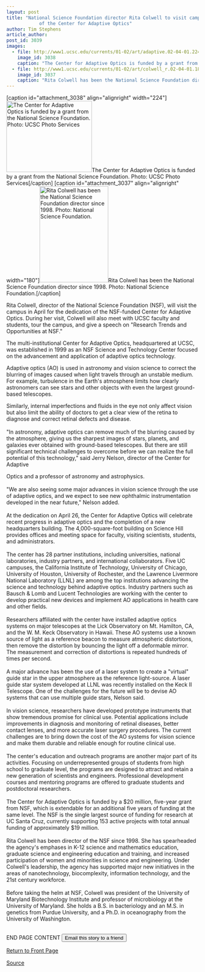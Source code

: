 ```yaml
---
layout: post
title: "National Science Foundation director Rita Colwell to visit campus for dedication
			of the Center for Adaptive Optics"
author: Tim Stephens
article_author: 
post_id: 3039
images:
  - file: http://www1.ucsc.edu/currents/01-02/art/adaptive.02-04-01.224.jpg
    image_id: 3038
    caption: "The Center for Adaptive Optics is funded by a grant from the National Science Foundation. Photo: UCSC Photo Services"
  - file: http://www1.ucsc.edu/currents/01-02/art/colwell_r.02-04-01.180.jpg
    image_id: 3037
    caption: "Rita Colwell has been the National Science Foundation director since 1998. Photo: National Science Foundation."
---
```


[caption id="attachment_3038" align="alignright" width="224"]<a href="http://dev-ucsc-news.pantheonsite.io/wp-content/uploads/2002/04/adaptive.02-04-01.224.jpg"><img class="size-full wp-image-3038" src="http://dev-ucsc-news.pantheonsite.io/wp-content/uploads/2002/04/adaptive.02-04-01.224.jpg" alt="The Center for Adaptive Optics is funded by a grant from the National Science Foundation. Photo: UCSC Photo Services" width="224" height="186" /></a>The Center for Adaptive Optics is funded by a grant from the National Science Foundation. Photo: UCSC Photo Services[/caption]
[caption id="attachment_3037" align="alignright" width="180"]<a href="http://dev-ucsc-news.pantheonsite.io/wp-content/uploads/2002/04/colwell_r.02-04-01.180.jpg"><img class="size-full wp-image-3037" src="http://dev-ucsc-news.pantheonsite.io/wp-content/uploads/2002/04/colwell_r.02-04-01.180.jpg" alt="Rita Colwell has been the National Science Foundation director since 1998. Photo: National Science Foundation." width="180" height="251" /></a>Rita Colwell has been the National Science Foundation director since 1998. Photo: National Science Foundation.[/caption]
<p>
  Rita Colwell, director of the National Science Foundation (NSF), will visit the campus in April for the dedication of the NSF-funded Center for Adaptive Optics. During her visit, Colwell will also meet with UCSC faculty and students, tour the campus, and give a speech on "Research Trends and Opportunities at NSF."
</p>The multi-institutional Center for Adaptive Optics, headquartered at UCSC, was established in 1999 as an NSF Science and Technology Center focused on the advancement and application of adaptive optics technology.
<p>
  Adaptive optics (AO) is used in astronomy and vision science to correct the blurring of images caused when light travels through an unstable medium. For example, turbulence in the Earth's atmosphere limits how clearly astronomers can see stars and other objects with even the largest ground-based telescopes.
</p>
<p>
  Similarly, internal imperfections and fluids in the eye not only affect vision but also limit the ability of doctors to get a clear view of the retina to diagnose and correct retinal defects and disease.<br>
  <br>
  "In astronomy, adaptive optics can remove much of the blurring caused by the atmosphere, giving us the sharpest images of stars, planets, and galaxies ever obtained with ground-based telescopes. But there are still significant technical challenges to overcome before we can realize the full potential of this technology," said Jerry Nelson, director of the Center for Adaptive
</p>Optics and a professor of astronomy and astrophysics.<br>
<br>
"We are also seeing some major advances in vision science through the use of adaptive optics, and we expect to see new ophthalmic instrumentation developed in the near future," Nelson added.<br>
<br>
At the dedication on April 26, the Center for Adaptive Optics will celebrate recent progress in adaptive optics and the completion of a new headquarters building. The 4,000-square-foot building on Science Hill provides offices and meeting space for faculty, visiting scientists, students, and administrators.<br>
<br>
The center has 28 partner institutions, including universities, national laboratories, industry partners, and international collaborators. Five UC campuses, the California Institute of Technology, University of Chicago, University of Houston, University of Rochester, and the Lawrence Livermore National Laboratory (LLNL) are among the top institutions advancing the science and technology behind adaptive optics. Industry partners such as Bausch &amp; Lomb and Lucent Technologies are working with the center to develop practical new devices and implement AO applications in health care and other fields.<br>
<br>
Researchers affiliated with the center have installed adaptive optics systems on major telescopes at the Lick Observatory on Mt. Hamilton, CA, and the W. M. Keck Observatory in Hawaii. These AO systems use a known source of light as a reference beacon to measure atmospheric distortions, then remove the distortion by bouncing the light off a deformable mirror. The measurement and correction of distortions is repeated hundreds of times per second.<br>
<br>
A major advance has been the use of a laser system to create a "virtual" guide star in the upper atmosphere as the reference light-source. A laser guide star system developed at LLNL was recently installed on the Keck II Telescope. One of the challenges for the future will be to devise AO systems that can use multiple guide stars, Nelson said.<br>
<br>
In vision science, researchers have developed prototype instruments that show tremendous promise for clinical use. Potential applications include improvements in diagnosis and monitoring of retinal diseases, better contact lenses, and more accurate laser surgery procedures. The current challenges are to bring down the cost of the AO systems for vision science and make them durable and reliable enough for routine clinical use.<br>
<br>
The center's education and outreach programs are another major part of its activities. Focusing on underrepresented groups of students from high school to graduate level, the programs are designed to attract and retain a new generation of scientists and engineers. Professional development courses and mentoring programs are offered to graduate students and postdoctoral researchers.<br>
<br>
The Center for Adaptive Optics is funded by a $20 million, five-year grant from NSF, which is extendable for an additional five years of funding at the same level. The NSF is the single largest source of funding for research at UC Santa Cruz, currently supporting 153 active projects with total annual funding of approximately $19 million.<br>
<br>
Rita Colwell has been director of the NSF since 1998. She has spearheaded the agency's emphases in K-12 science and mathematics education, graduate science and engineering education and training, and increased participation of women and minorities in science and engineering. Under Colwell's leadership, the agency has supported major new initiatives in the areas of nanotechnology, biocomplexity, information technology, and the 21st century workforce.<br>
<br>
Before taking the helm at NSF, Colwell was president of the University of Maryland Biotechnology Institute and professor of microbiology at the University of Maryland. She holds a B.S. in bacteriology and an M.S. in genetics from Purdue University, and a Ph.D. in oceanography from the University of Washington.
<p>
  <br>
  END PAGE CONTENT <input name="t1" size="-1" type="hidden"> <input type="submit" value="Email this story to a friend">
</p>
<p>
  <a href="../../index.html">Return to Front Page</a> <img align="bottom" alt=" " border="0" height="1" src="../../images/trans.gif" width="385">
</p>
<p><a href="http://www1.ucsc.edu/currents/01-02/04-01/dedication.html" title="Permalink to dedication">Source</a></p>
